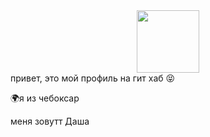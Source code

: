 <div id="header" align="center">
  <img src="https://media.giphy.com/media/M9gbBd9nbDrOTu1Mqx/giphy.gif" width="100"/>
</div>
привет, это мой профиль на гит хаб 😝

🌍я из чебоксар

меня зовутт Даша
